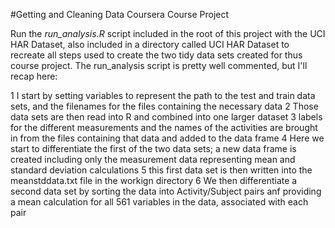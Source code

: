 #Getting and Cleaning Data Coursera Course Project

Run the *run_analysis.R* script included in the root of this project with the UCI HAR Dataset, also included in a directory called UCI HAR Dataset to recreate all steps used to create the two tidy data sets created for thus course project.  The run_analysis script is pretty well commented, but I'll recap here:

1 I start by setting variables to represent the path to the test and train data sets, and the filenames for the files containing the necessary data
2 Those data sets are then read into R and combined into one larger dataset
3 labels for the different measurements and the names of the activities are brought in from the files containing that data and added to the data frame
4 Here we start to differentiate the first of the two data sets; a new data frame is created including only the measurement data representing mean and standard deviation calculations
5 this first data set is then written into the meanstddata.txt file in the workign directory
6 We then differentiate a second data set by sorting the data into Activity/Subject pairs anf providing a mean calculation for all 561 variables in the data, associated with each pair